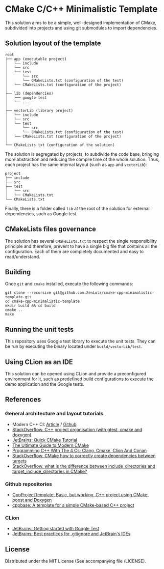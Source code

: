 # CMake C/C++ Minimalistic Template

This solution aims to be a simple, well-designed implementation of CMake, subdivided into projects and using
git submodules to import dependencies.


## Solution layout of the template
```
root
├── app (executable project)
│   └── include
│   └── src
│   └── test
│       └── src
│       └── CMakeLists.txt (configuration of the test)
│   └── CMakeLists.txt (configuration of the project)
│
├── lib (dependencies)
│   └── google-test
│   └── ...
│
├── vectorLib (library project)
│   └── include
│   └── src
│   └── test
│       └── src
│       └── CMakeLists.txt (configuration of the test)
│   └── CMakeLists.txt (configuration of the project)
│
└── CMakeLists.txt (configuration of the solution)
```

The solution is segregated by projects, to subdivide the code base, bringing more abstraction and reducing 
the compile time of the whole solution. Thus, each project has the same internal layout (such as ``app`` and ``vectorLib``):

```
project
├── include
├── src
├── test
│   └── src
│   └── CMakeLists.txt
└── CMakeLists.txt
```

Finally, there is a folder called ``lib`` at the root of the solution for external dependencies, such as Google test.


## CMakeLists files governance

The solution has several ``CMakeLists.txt`` to respect the single responsibility principle and therefore, prevent 
to have a single big file that contains all the configuration. Each of them are completely documented and easy to 
read/understand.


## Building

Once ``git`` and ``cmake`` installed, execute the following commands:

```
git clone --recursive git@github.com:ZenLulz/cmake-cpp-minimalistic-template.git
cd cmake-cpp-minimalistic-template
mkdir build && cd build
cmake ..
make
```


## Running the unit tests

This repository uses Google test library to execute the unit tests. They can be run by executing the binary located 
under ``build/vectorLib/test``.


## Using CLion as an IDE
This solution can be opened using CLion and provide a preconfigured environment for it, such as predefined build
configurations to execute the demo application and the Google tests.


## References

### General architecture and layout tutorials

- Modern C++ CI: [Article](https://juan-medina.com/2017/07/01/moderncppci/) / [Github](https://github.com/LearningByExample/ModernCppCI)
- [StackOverflow: C++ project organisation (with gtest, cmake and doxygen)](https://stackoverflow.com/q/13521618/2780334)
- [JetBrains: Quick CMake Tutorial](https://www.jetbrains.com/help/clion/quick-cmake-tutorial.html)
- [The Ultimate Guide to Modern CMake](https://rix0r.nl/blog/2015/08/13/cmake-guide/)
- [Programming C++ With The 4 Cs: Clang, Cmake, Clion And Conan](http://blog.conan.io/2016/05/10/Programming-C++-with-the-4-Cs-Clang,-CMake,-CLion-and-Conan.html)
- [StackOverflow: CMake how to correctly create dependencies between targets](https://stackoverflow.com/q/4905089/2780334)
- [StackOverflow: what is the difference between include_directories and target_include_directories in CMake?](https://stackoverflow.com/q/31969547/2780334)

### Github repositories

- [CppProjectTemplate: Basic, but working, C++ project using CMake, boost and Doxygen](https://github.com/Barthelemy/CppProjectTemplate)
- [cppbase: A template for a simple CMake-based C++ project](https://github.com/kartikkumar/cppbase)

### CLion

- [JetBrains: Getting started with Google Test](https://www.jetbrains.com/help/clion/google-test-support.html)
- [JetBrains: Best practices for .gitignore and JetBrain's IDEs](https://intellij-support.jetbrains.com/hc/en-us/articles/206544839)


## License

Distributed under the MIT License (See accompanying file /LICENSE).